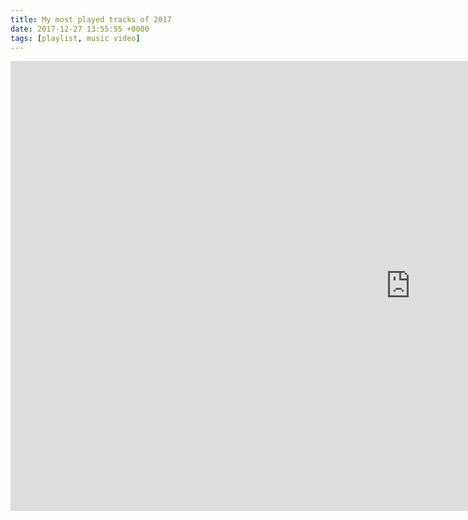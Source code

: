 ```yaml
---
title: My most played tracks of 2017
date: 2017-12-27 13:55:55 +0000
tags: [playlist, music video]
---
```

<iframe width="1280" height="720" src="https://www.youtube-nocookie.com/embed/videoseries?list=PLSyicGYQYTXHt8ArOVzhRevNnmM9ST_u5" frameborder="0" gesture="media" allow="encrypted-media" allowfullscreen></iframe>
